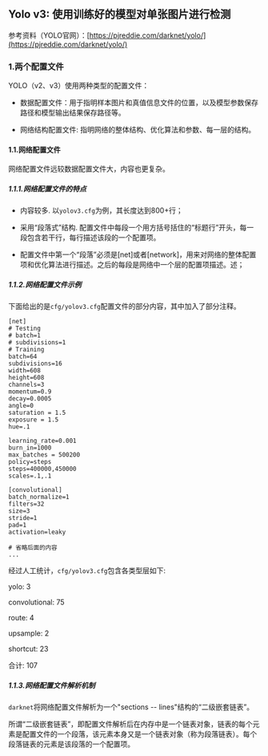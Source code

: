 ## Yolo v3: 使用训练好的模型对单张图片进行检测

参考资料（YOLO官网）：[https://pjreddie.com/darknet/yolo/](https://pjreddie.com/darknet/yolo/)

### 1.两个配置文件

YOLO（v2、v3）使用两种类型的配置文件：

* 数据配置文件：用于指明样本图片和真值信息文件的位置，以及模型参数保存路径和模型输出结果保存路径等。

* 网络结构配置文件: 指明网络的整体结构、优化算法和参数、每一层的结构。

#### 1.1.网络配置文件

网络配置文件远较数据配置文件大，内容也更复杂。

##### 1.1.1.网络配置文件的特点

* 内容较多. 以`yolov3.cfg`为例，其长度达到800+行；

* 采用“段落式”结构. 配置文件中每段一个用方括号括住的“标题行”开头，每一段包含若干行，每行描述该段的一个配置项。

* 配置文件中第一个“段落”必须是[net]或者[network]，用来对网络的整体配置项和优化算法进行描述。之后的每段是网络中一个层的配置项描述。述；

##### 1.1.2.网络配置文件示例

下面给出的是`cfg/yolov3.cfg`配置文件的部分内容，其中加入了部分注释。

```
[net]
# Testing
# batch=1
# subdivisions=1
# Training
batch=64
subdivisions=16
width=608
height=608
channels=3
momentum=0.9
decay=0.0005
angle=0
saturation = 1.5
exposure = 1.5
hue=.1

learning_rate=0.001
burn_in=1000
max_batches = 500200
policy=steps
steps=400000,450000
scales=.1,.1

[convolutional]
batch_normalize=1
filters=32
size=3
stride=1
pad=1
activation=leaky

# 省略后面的内容
...
```

经过人工统计，`cfg/yolov3.cfg`包含各类型层如下:

yolo: 3

convolutional: 75

route: 4

upsample: 2

shortcut: 23

合计: 107



##### 1.1.3.网络配置文件解析机制

`darknet`将网络配置文件解析为一个"sections -- lines"结构的“二级嵌套链表”。

所谓“二级嵌套链表”，即配置文件解析后在内存中是一个链表对象，链表的每个元素是配置文件的一个段落，该元素本身又是一个链表对象（称为段落链表）。每个段落链表的元素是该段落的一个配置项。



